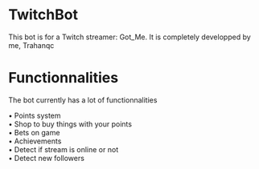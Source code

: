# TwitchBot
This bot is for a Twitch streamer: Got_Me.  It is completely developped by me, Trahanqc

# Functionnalities
The bot currently has a lot of functionnalities

• Points system<br>
• Shop to buy things with your points<br>
• Bets on game<br>
• Achievements<br>
• Detect if stream is online or not<br>
• Detect new followers
